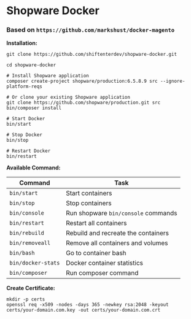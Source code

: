 # Shopware Docker
### Based on `https://github.com/markshust/docker-magento`

__Installation:__

```shell
git clone https://github.com/shiftenterdev/shopware-docker.git

cd shopware-docker

# Install Shopware application
composer create-project shopware/production:6.5.8.9 src --ignore-platform-reqs

# Or clone your existing Shopware application
git clone https://github.com/shopware/production.git src
bin/composer install

# Start Docker
bin/start

# Stop Docker
bin/stop

# Restart Docker
bin/restart

````

__Available Command:__

| Command            | Task                                |
|--------------------|-------------------------------------|
| `bin/start`        | Start containers                    |
| `bin/stop`         | Stop containers                     |
| `bin/console`      | Run shopware `bin/console` commands |
| `bin/restart`      | Restart all containers              |
| `bin/rebuild`      | Rebuild and recreate the containers |
| `bin/removeall`    | Remove all containers and volumes   |
| `bin/bash`         | Go to container bash                |
| `bin/docker-stats` | Docker container statistics         |
| `bin/composer`     | Run composer command                |


__Create Certificate:__
```shell
mkdir -p certs
openssl req -x509 -nodes -days 365 -newkey rsa:2048 -keyout certs/your-domain.com.key -out certs/your-domain.com.crt
```
